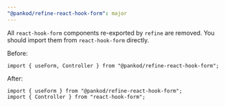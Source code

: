 ```yaml
---
"@pankod/refine-react-hook-form": major
---
```


All `react-hook-form` components re-exported by `refine` are removed. You should import them from `react-hook-form` directly.

Before:

```tsx
import { useForm, Controller } from "@pankod/refine-react-hook-form";
```

After:

```tsx
import { useForm } from "@pankod/refine-react-hook-form";
import { Controller } from "react-hook-form";
```
